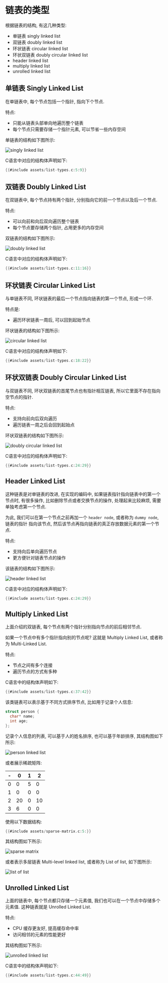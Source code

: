 # 链表的类型

根据链表的结构, 有这几种类型:

- 单链表 singly linked list
- 双链表 doubly linked list
- 环状链表 circular linked list
- 环状双链表 doubly circular linked list
- header linked list
- multiply linked list
- unrolled linked list

## 单链表 Singly Linked List

在单链表中, 每个节点包括一个指针, 指向下个节点.

特点:

- 只能从链表头部单向地遍历整个链表
- 每个节点只需要存储一个指针元素, 可以节省一些内存空间

单链表的结构如下图所示:

![singly linked list](assets/singly-linked-list.svg)

C语言中对应的结构体声明如下:

```C
{{#include assets/list-types.c:5:9}}
```

## 双链表 Doubly Linked List

在双链表中, 每个节点持有两个指针, 分别指向它的前一个节点以及后一个节点.

特点:

- 可以向前和向后双向遍历整个链表
- 每个节点要存储两个指针, 占用更多的内存空间

双链表的结构如下图所示:

![doubly linked list](assets/doubly-linked-list.svg)

C语言中对应的结构体声明如下:

```C
{{#include assets/list-types.c:11:16}}
```

## 环状链表 Circular Linked List

与单链表不同, 环状链表的最后一个节点指向链表的第一个节点, 形成一个环.

特点是:

- 遍历环状链表一周后, 可以回到起始节点

环状链表的结构如下图所示:

![circular linked list](assets/circular-linked-list.svg)

C语言中对应的结构体声明如下:

```C
{{#include assets/list-types.c:18:22}}
```

## 环状双链表 Doubly Circular Linked List

与双链表不同, 环状双链表的首尾节点也有指针相互链表, 所以它里面不存在指向空节点的指针.

特点:

- 支持向前向后双向遍历
- 遍历链表一周之后会回到起始点

环状双链表的结构如下图所示:

![doubly circular linked list](assets/doubly-circular-linked-list.svg)

C语言中对应的结构体声明如下:

```C
{{#include assets/list-types.c:24:29}}
```

## Header Linked List

这种链表是对单链表的改进, 在实现的编码中, 如果链表指针指向链表中的第一个节点时, 有很多操作,
比如删除节点或者交换节点的操作, 处理起来比较麻烦, 需要单独考虑第一个节点.

为此, 我们可以在第一个节点之前再加一个 `header node`, 或者称为 `dummy node`, 链表的指针
指向该节点, 然后该节点再指向链表的真正存放数据元素的第一个节点.

特点:

- 支持向后单向遍历节点
- 更方便针对链表节点的操作

该链表的结构如下图所示:

![header linked list](assets/header-linked-list.svg)

C语言中对应的结构体声明如下:

```C
{{#include assets/list-types.c:24:29}}
```

## Multiply Linked List

上面介绍的双链表, 每个节点有两个指针分别指向节点的前后相邻节点.

如果一个节点中有多个指针指向别的节点呢? 这就是 Multiply Linked List, 或者称为 Multi-Linked List.

特点:

- 节点之间有多个连接
- 遍历节点的方式有多种

C语言中的结构体声明如下:

```C
{{#include assets/list-types.c:37:42}}
```

该类链表可以表示基于不同方式排序节点, 比如用于记录个人信息:

```C
struct person {
  char* name;
  int age;
};
```

记录个人信息的列表, 可以基于人的姓名排序, 也可以基于年龄排序, 其结构图如下所示:

![person linked list](assets/person-linked-list.svg)

或者展示稀疏矩阵:

| - | 0  | 1 | 2  |
|---|----|---|----|
| 0 | 0  | 5 | 0  |
| 1 | 0  | 0 | 0  |
| 2 | 20 | 0 | 10 |
| 3 | 6  | 0 | 0  |

使用以下数据结构:

```C
{{#include assets/sparse-matrix.c:5:}}
```

其结构图如下所示:

![sparse matrix](assets/sparse-matrix.svg)

或者表示多层链表 Multi-level linked list, 或者称为 List of list, 如下图所示:

![list of list](assets/list-of-list.svg)

## Unrolled Linked List

上面的链表中, 每个节点都只存储一个元素值, 我们也可以在一个节点中存储多个元素值.
这种链表就是 Unrolled Linked List.

特点:

- CPU 缓存更友好, 提高缓存命中率
- 访问相邻的元素的性能更好

其结构图如下所示:

![unrolled linked list](assets/unrolled-linked-list.svg)

C语言中的结构体声明如下:

```C
{{#include assets/list-types.c:44:49}}
```